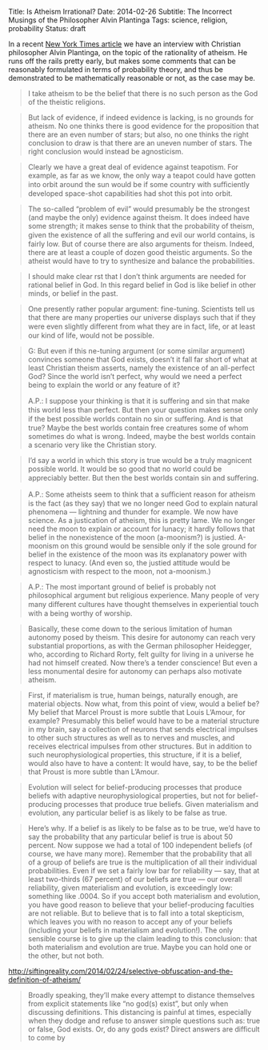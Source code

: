 Title: Is Atheism Irrational?
Date: 2014-02-26
Subtitle: The Incorrect Musings of the Philosopher Alvin Plantinga
Tags:  science, religion, probability
Status: draft 

In a recent [New York Times article] we have an interview with Christian philosopher Alvin Plantinga, on the topic of the rationality of atheism.  He runs off the rails pretty early, but makes some comments that can be reasonably formulated in terms of probability theory, and thus be demonstrated to be mathematically reasonable or not, as the case may be.  

> I take atheism to be the belief that there is no such person as the God of the theistic religions.

> But lack of evidence, if indeed evidence is lacking, is no grounds for atheism. No one thinks there is good evidence for the proposition that there are an even number of stars; but also, no one thinks the right conclusion to draw is that there are an uneven number of stars. The right conclusion would instead be agnosticism.

> Clearly we have a great deal of evidence against teapotism. For example, as far as we know, the only way a teapot could have gotten into orbit around the sun would be if some country with suﬃciently developed space-shot capabilities had shot this pot into orbit. 

> The so-called “problem of evil” would presumably be the strongest (and maybe the only) evidence against theism. It does indeed have some strength; it makes sense to think that the probability of theism, given the existence of all the suﬀering and evil our world contains, is fairly low. But of course there are also arguments for theism. Indeed, there are at least a couple of dozen good theistic arguments. So the atheist would have to try to synthesize and balance the probabilities. 


> I should make clear rst that I don’t think arguments are needed for rational belief in God. In this regard belief in God is like belief in other minds, or belief in the past. 


> One presently rather popular argument: fine-tuning. Scientists tell us that there are many properties our universe displays such that if they were even slightly diﬀerent from what they are in fact, life, or at least our kind of life, would not be possible.


> G: But even if this ne-tuning argument (or some similar argument) convinces someone that God exists, doesn’t it fall far short of what at least Christian theism asserts, namely the existence of an all-perfect God? Since the world isn’t perfect, why would we need a perfect being to explain the world or any feature of it?
> 
> A.P.: I suppose your thinking is that it is suﬀering and sin that make this world less than perfect. But then your question makes sense only if the best possible worlds contain no sin or suﬀering. And is that true? Maybe the best worlds contain free creatures some of whom sometimes do what is wrong. Indeed, maybe the best worlds contain a scenario very like the Christian story.


> I’d say a world in which this story is true would be a truly magnicent possible world. It would be so good that no world could be appreciably better. But then the best worlds contain sin and suﬀering.

> A.P.: Some atheists seem to think that a suﬃcient reason for atheism is the fact (as they say) that we no longer need God to explain natural phenomena — lightning and thunder for example. We now have science.
> As a justication of atheism, this is pretty lame. We no longer need the moon to explain or account for lunacy; it hardly follows that belief in the nonexistence of the moon (a-moonism?) is justied. A-moonism on this ground would be sensible only if the sole ground for belief in the existence of the moon was its explanatory power with respect to lunacy. (And even so, the justied attitude would be agnosticism with respect to the moon, not a-moonism.) 

> A.P.: The most important ground of belief is probably not philosophical argument but religious experience. Many people of very many diﬀerent cultures have thought themselves in experiential touch with a being worthy of worship. 


> Basically, these come down to the serious limitation of human autonomy posed by theism. This desire for autonomy can reach very substantial proportions, as with the German philosopher Heidegger, who, according to Richard Rorty, felt guilty for living in a universe he had not himself created. Now there’s a tender conscience! But even a less monumental desire for autonomy can perhaps also motivate atheism.

> First, if materialism is true, human beings, naturally enough, are material objects. Now what, from this point of view, would a belief be? My belief that Marcel Proust is more subtle that Louis L’Amour, for example? Presumably this belief would have to be a material structure in my brain, say a collection of neurons that sends electrical impulses to other such structures as well as to nerves and muscles, and receives electrical impulses from other structures.
> But in addition to such neurophysiological properties, this structure, if it is a belief, would also have to have a content: It would have, say, to be the belief that Proust is more subtle than L’Amour.


> Evolution will select for belief-producing processes that produce beliefs with adaptive neurophysiological properties, but not for belief-producing processes that produce true beliefs. Given materialism and evolution, any particular belief is as likely to be false as true.


> Here’s why. If a belief is as likely to be false as to be true, we’d have to say the probability that any particular belief is true is about 50 percent. Now suppose we had a total of 100 independent beliefs (of course, we have many more). Remember that the probability that all of a group of beliefs are true is the multiplication of all their individual probabilities. Even if we set a fairly low bar for reliability — say, that at least two-thirds (67 percent) of our beliefs are true — our overall reliability, given materialism and evolution, is exceedingly low: something like .0004. So if you accept both materialism and evolution, you have good reason to believe that your belief-producing faculties are not reliable.
> But to believe that is to fall into a total skepticism, which leaves you with no reason to accept any of your beliefs (including your beliefs in materialism and evolution!). The only sensible course is to give up the claim leading to this conclusion: that both materialism and evolution are true. Maybe you can hold one or the other, but not both.



http://siftingreality.com/2014/02/24/selective-obfuscation-and-the-definition-of-atheism/


> Broadly speaking, they’ll make every attempt to distance themselves from explicit statements like “no god(s) exist”, but only when discussing definitions.  This distancing is painful at times, especially when they dodge and refuse to answer simple questions such as: true or false, God exists.  Or, do any gods exist? Direct answers are difficult to come by






[New York Times article]: http://opinionator.blogs.nytimes.com/2014/02/09/is-atheism-irrational/